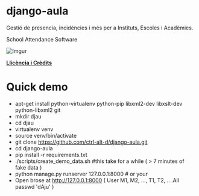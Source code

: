 django-aula
===========

Gestió de presencia, incidències i més per a Instituts, Escoles i Acadèmies.

School Attendance Software

![Imgur](http://i.imgur.com/YlCRTap.png)

**[Llicència i Crèdits](https://github.com/ctrl-alt-d/django-aula/blob/master/LICENSE)**

Quick demo
=========

* apt-get install python-virtualenv python-pip libxml2-dev libxslt-dev python-libxml2 git
* mkdir djau
* cd djau
* virtualenv venv
* source venv/bin/activate
* git clone https://github.com/ctrl-alt-d/django-aula.git
* cd django-aula
* pip install -r requirements.txt
* ./scripts/create_demo_data.sh  #this take for a while ( > 7 minutes of fake data )
* python manage.py runserver 127.0.0.1:8000   # or your 
* Open brose at http://127.0.0.1:8000 ( User M1, M2, ..., T1, T2, .. .All passwd 'dAju' )


